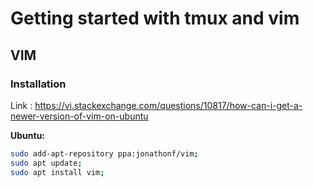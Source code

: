 # Getting started with tmux and vim

## VIM

### Installation

Link : https://vi.stackexchange.com/questions/10817/how-can-i-get-a-newer-version-of-vim-on-ubuntu

**Ubuntu:**
```bash
sudo add-apt-repository ppa:jonathonf/vim;
sudo apt update;
sudo apt install vim;
```

